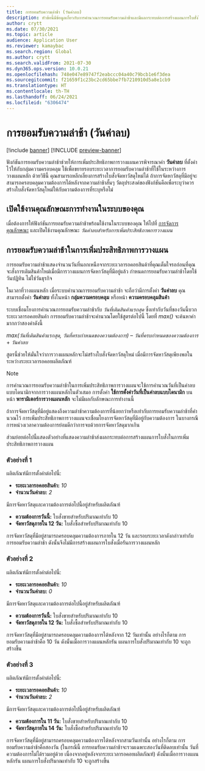 ```yaml
---
title: การยอมรับความล่าช้า (วันค่าลบ)
description: หัวข้อนี้มีข้อมูลเกี่ยวกับการคํานวณการยอมรับความล่าช้าและมีผลกระทบต่อการสร้างแผนการใบสั่งในการเพิ่มประสิทธิภาพการวางแผน
author: crytt
ms.date: 07/30/2021
ms.topic: article
audience: Application User
ms.reviewer: kamaybac
ms.search.region: Global
ms.author: crytt
ms.search.validFrom: 2021-07-30
ms.dyn365.ops.version: 10.0.21
ms.openlocfilehash: 748e047e89747f2eabccc04a40c79bcb1e6f3dea
ms.sourcegitcommit: f21659f1c23bc2cd65bbe7fb7210910d5a8e1cb9
ms.translationtype: HT
ms.contentlocale: th-TH
ms.lasthandoff: 06/24/2021
ms.locfileid: "6306474"
---
```

# <a name="delay-tolerance-negative-days"></a>การยอมรับความล่าช้า (วันค่าลบ)

[!include [banner](../../includes/banner.md)]
[!INCLUDE [preview-banner](../../includes/preview-banner.md)]

ฟังก์ชันการยอมรับความล่าช้าช่วยให้การเพิ่มประสิทธิภาพการวางแผนควรพิจารณาค่า **วันค่าลบ** ที่ตั้งค่าไว้ให้กับกลุ่มความครอบคลุม ใช้เพื่อขยายรอบระยะเวลาการยอมรับความล่าช้าที่ใช้ในระหว่างการวางแผนหลัก ด้วยวิธีนี้ คุณสามารถหลีกเลี่ยงการสร้างใบสั่งจัดหาวัสดุใหม่ได้ ถ้าการจัดหาวัสดุที่มีอยู่จะสามารถครอบคลุมความต้องการได้หลังจากความล่าช้าสั้นๆ วัตถุประสงค์ของฟังก์ชันคือเพื่อระบุว่าควรสร้างใบสั่งจัดหาวัสดุใหม่ให้กับความต้องการที่ระบุหรือไม่

## <a name="turn-on-the-feature-in-your-system"></a>เปิดใช้งานคุณลักษณะการทำงานในระบบของคุณ

เมื่อต้องการให้ฟังก์ชันการยอมรับความล่าช้าพร้อมใช้งานในระบบของคุณ ให้ไปที่ [การจัดการคุณลักษณะ](../../../fin-ops-core/fin-ops/get-started/feature-management/feature-management-overview.md) และเปิดใช้งานคุณลักษณะ *วันค่าลบสำหรับการเพิ่มประสิทธิภาพการวางแผน*

## <a name="delay-tolerance-in-planning-optimization"></a>การยอมรับความล่าช้าในการเพิ่มประสิทธิภาพการวางแผน

การยอมรับความล่าช้าแสดงจํานวนวันที่นอกเหนือจากระยะเวลารอคอยสินค้าที่คุณเต็มใจรอก่อนที่คุณจะสั่งการเติมสินค้าใหม่เมื่อมีการวางแผนการจัดหาวัสดุที่มีอยู่แล้ว กําหนดการยอมรับความล่าช้าโดยใช้วันปฏิทิน ไม่ใช่วันธุรกิจ

ในเวลาที่วางแผนหลัก เมื่อระบบคํานวณการยอมรับความล่าช้า จะถือว่ามีการตั้งค่า **วันค่าลบ** คุณสามารถตั้งค่า **วันค่าลบ** ทั้งในหน้า **กลุ่มความครอบคลุม** หรือหน้า **ความครอบคลุมสินค้า**

ระบบเชื่อมโยงการคํานวณการยอมรับความล่าช้ากับ *วันที่เติมสินค้าแรกสุด* ซึ่งเท่ากับวันที่ของวันนี้บวกระยะเวลารอคอยสินค้า การยอมรับความล่าช้าจะคํานวณโดยใช้สูตรต่อไปนี้ โดยที่ *max()* จะค้นหาค่ามากกว่าสองค่าดังนี้

*max(วันที่เติมสินค้าแรกสุด, วันที่ครบกําหนดของความต้องการ)* – *วันที่ครบกําหนดของความต้องการ* + *วันค่าลบ*

สูตรนี้ช่วยให้มั่นใจว่าการวางแผนหลักจะไม่สร้างใบสั่งจัดหาวัสดุใหม่ เมื่อมีการจัดหาวัสดุเพียงพอในระหว่างระยะเวลารอคอยผลิตภัณฑ์

> [!NOTE]
> การคํานวณการยอมรับความล่าช้าในการเพิ่มประสิทธิภาพการวางแผนจะใช้การคํานวณวันที่เป็นค่าลบแบบไดนามิกจากการวางแผนหลักในตัวเสมอ การตั้งค่า **ใช้การตั้งค่าวันที่เป็นค่าลบแบบไดนามิก** บนหน้า **พารามิเตอร์การวางแผนหลัก** จะไม่มีผลกับลักษณะการทำงานนี้

ถ้าการจัดหาวัสดุที่มีอยู่แสดงถึงความล่าช้าความต้องการที่น้อยกว่าหรือเท่ากับการยอมรับความล่าช้าที่คํานวณไว้ การเพิ่มประสิทธิภาพการวางแผนจะเชื่อมโยงการจัดหาวัสดุที่มีอยู่กับความต้องการ ในบางกรณี การหน่วงเวลาความต้องการย่อมดีกว่าการจบด้วยการจัดหาวัสดุมากเกิน

ส่วนย่อยต่อไปนี้แสดงตัวอย่างที่แสดงความล่าช้าส่งผลกระทบต่อการสร้างแผนการใบสั่งในการเพิ่มประสิทธิภาพการวางแผน

### <a name="example-1"></a>ตัวอย่างที่ 1

ผลิตภัณฑ์มีการตั้งค่าต่อไปนี้:

- **ระยะเวลารอคอยสินค้า:** *10*
- **จำนวนวันค่าลบ:** *2*

มีการจัดหาวัสดุและความต้องการต่อไปนี้อยู่สำหรับผลิตภัณฑ์

- **ความต้องการวันนี้:** ใบสั่งขายสำหรับปริมาณเท่ากับ 10
- **จัดหาวัสดุภายใน 12 วัน:** ใบสั่งซื้อสำหรับปริมาณเท่ากับ 10

การจัดหาวัสดุที่มีอยู่สามารถครอบคลุมความต้องการภายใน 12 วัน และรอบระยะเวลาดังกล่าวเท่ากับการยอมรับความล่าช้า ดังนั้นจึงไม่มีการสร้างแผนการใบสั่งเมื่อรันการวางแผนหลัก

### <a name="example-2"></a>ตัวอย่างที่ 2

ผลิตภัณฑ์มีการตั้งค่าต่อไปนี้:

- **ระยะเวลารอคอยสินค้า:** *10*
- **จำนวนวันค่าลบ:** *0*

มีการจัดหาวัสดุและความต้องการต่อไปนี้อยู่สำหรับผลิตภัณฑ์

- **ความต้องการวันนี้:** ใบสั่งขายสำหรับปริมาณเท่ากับ 10
- **จัดหาวัสดุภายใน 12 วัน:** ใบสั่งซื้อสำหรับปริมาณเท่ากับ 10

การจัดหาวัสดุที่มีอยู่สามารถครอบคลุมความต้องการได้หลังจาก 12 วันเท่านั้น อย่างไรก็ตาม การยอมรับความล่าช้าคือ 10 วัน ดังนั้นเมื่อการวางแผนหลักรัน แผนการใบสั่งปริมาณเท่ากับ 10 จะถูกสร้างขึ้น

### <a name="example-3"></a>ตัวอย่างที่ 3

ผลิตภัณฑ์มีการตั้งค่าต่อไปนี้:

- **ระยะเวลารอคอยสินค้า:** *10*
- **จำนวนวันค่าลบ:** *2*

มีการจัดหาวัสดุและความต้องการต่อไปนี้อยู่สำหรับผลิตภัณฑ์

- **ความต้องการใน 11 วัน:** ใบสั่งขายสำหรับปริมาณเท่ากับ 10
- **จัดหาวัสดุภายใน 14 วัน:** ใบสั่งซื้อสำหรับปริมาณเท่ากับ 10

การจัดหาวัสดุที่มีอยู่สามารถครอบคลุมความต้องการได้หลังจากสามวันเท่านั้น อย่างไรก็ตาม การยอมรับความล่าช้าคือสองวัน (ในกรณีนี้ การยอมรับความล่าช้าจะรวมเฉพาะสองวันที่ติดลบเท่านั้น วันที่ความต้องการไม่ได้รวมอยู่ด้วย เนื่องจากอยู่หลังจากระยะเวลารอคอยผลิตภัณฑ์) ดังนั้นเมื่อการวางแผนหลักรัน แผนการใบสั่งปริมาณเท่ากับ 10 จะถูกสร้างขึ้น
